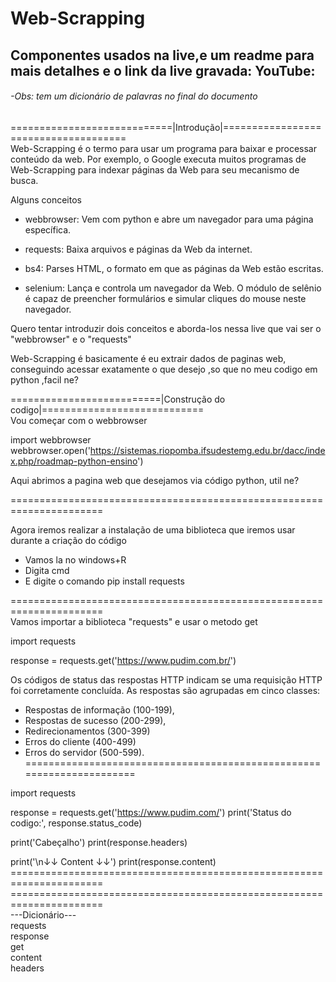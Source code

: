 # Web-Scrapping
## Componentes usados na live,e um readme para mais detalhes e o link da live gravada: YouTube:
###### -Obs: tem um dicionário de palavras no final do documento

============================|Introdução|=====================================<br />
Web-Scrapping é o termo para usar um programa para baixar e processar conteúdo da web.
Por exemplo, o Google executa muitos programas de Web-Scrapping para indexar 
páginas da Web para seu mecanismo de busca.

Alguns conceitos 
* webbrowser: Vem com python e abre um navegador para uma página específica.

* requests: Baixa arquivos e páginas da Web da internet.

* bs4: Parses HTML, o formato em que as páginas da Web estão escritas.

* selenium: Lança e controla um navegador da Web. O módulo de selênio é capaz de preencher formulários e simular cliques do mouse neste navegador.

Quero tentar introduzir dois conceitos e aborda-los nessa live que vai ser o "webbrowser" e o "requests"

Web-Scrapping é basicamente é eu extrair dados de paginas web, conseguindo acessar exatamente o que desejo 
,so que no meu codigo em python ,facil ne?

==========================|Construção do codigo|============================<br />
Vou começar com o webbrowser

import webbrowser
webbrowser.open('https://sistemas.riopomba.ifsudestemg.edu.br/dacc/index.php/roadmap-python-ensino')

Aqui abrimos a pagina web que desejamos via código python, util ne? 

======================================================================<br />

Agora iremos realizar a instalação de uma biblioteca que iremos usar durante a criação do código
* Vamos la no windows+R 
* Digita cmd 
* E digite o comando pip install requests

======================================================================<br />
Vamos importar a biblioteca "requests" e usar o metodo get

import requests

response = requests.get('https://www.pudim.com.br/')

Os códigos de status das respostas HTTP indicam se uma requisição HTTP foi corretamente concluída.
As respostas são agrupadas em cinco classes:

* Respostas de informação (100-199),
* Respostas de sucesso (200-299),
* Redirecionamentos (300-399)
* Erros do cliente (400-499)
* Erros do servidor (500-599).
======================================================================<br />

import requests

response = requests.get('https://www.pudim.com/')
print('Status do codigo:', response.status_code)

print('Cabeçalho')
print(response.headers)

print('\n↓↓ Content ↓↓')
print(response.content)
======================================================================<br />
======================================================================<br />
---Dicionário---<br />
requests<br />
response<br />
get<br />
content<br />
headers<br />
